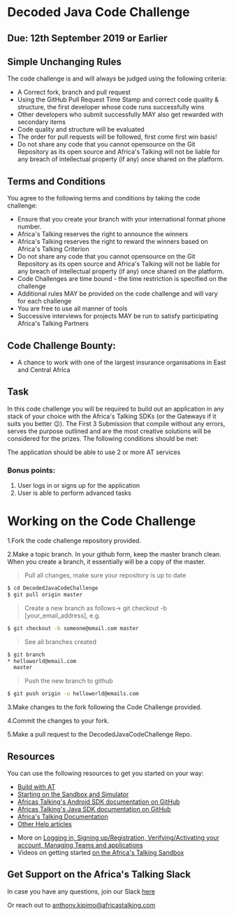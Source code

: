 # Decoded Java Code Challenge
## Due: 12th September 2019 or Earlier

## Simple Unchanging Rules
The code challenge is and will always be judged using the following criteria:
  - A Correct fork, branch and pull request
  - Using the GitHub Pull Request Time Stamp and correct code quality & structure, the first developer whose code runs successfully wins
  - Other developers who submit successfully MAY also get rewarded with secondary items
  - Code quality and structure will be evaluated
  - The order for pull requests will be followed, first come first win basis!
  - Do not share any code that you cannot opensource on the Git Repository as its open source and Africa's Talking will not be liable for any breach of intellectual property (if any) once shared on the platform.

## Terms and Conditions
You agree to the following terms and conditions by taking the code challenge:
  - Ensure that you create your branch with your international format phone number. 
  - Africa's Talking reserves the right to announce the winners
  - Africa's Talking reserves the right to reward the winners based on Africa's Talking Criterion
  - Do not share any code that you cannot opensource on the Git Repository as its open source and Africa's Talking will not be liable for any breach of intellectual property (if any) once shared on the platform.
  - Code Challenges are time bound - the time restriction is specified on the challenge
  - Additional rules MAY be provided on the code challenge and will vary for each challenge
  - You are free to use all manner of tools
  - Successive interviews for projects MAY be run to satisfy participating Africa's Talking Partners

## Code Challenge Bounty:
  - A chance to work with one of the largest insurance organisations in East and Central Africa
 
## Task
In this code challenge you will be required to build out an application in any stack of your choice with the Africa's Talking SDKs (or the Gateways if it suits you better :wink:). The First 3 Submission that compile without any errors, serves the purpose outlined and are the most creative solutions will be considered for the prizes. The following conditions should be met:

The application should be able to use 2 or more AT services

### Bonus points:
1. User logs in or signs up for the application
2. User is able to perform advanced tasks

# Working on the Code Challenge
1.Fork the code challenge repository provided.

2.Make a topic branch. In your github form, keep the master branch clean. When you create a branch, it essentially will be a copy of the master.

>Pull all changes, make sure your repository is up to date

```sh
$ cd DecodedJavaCodeChallenge
$ git pull origin master
```

>Create a new branch as follows-> git checkout -b [your_email_address], e.g.

```sh
$ git checkout -b someone@email.com master
```

>See all branches created

```sh
$ git branch
* helloworld@email.com
  master
```

>Push the new branch to github

```sh
$ git push origin -u helloworld@emails.com
```

3.Make changes to the fork following the Code Challenge provided.

4.Commit the changes to your fork.

5.Make a pull request to the DecodedJavaCodeChallenge 
Repo.


## Resources
You can use the following resources to get you started on your way:
* [Build with AT](https://build.at-labs.io)
* [Starting on the Sandbox and Simulator](http://help.africastalking.com/website/how-to-get-started-on-the-africas-talking-sand-box)
* [Africas Talking's Android SDK documentation on GitHub](https://github.com/AfricasTalkingLtd/africastalking-android)
* [Africas Talking's Java SDK documentation on GitHub](https://github.com/AfricasTalkingLtd/africastalking-java)
* [Africa's Talking Documentation](http://docs.africastalking.com)
* [Other Help articles](http://help.africastalking.com)
- More on [Logging in, Signing up/Registration, Verifying/Activating your account, Managing Teams and applications](http://help.africastalking.com/website)
- Videos on getting started [on the Africa's Talking Sandbox](https://www.dropbox.com/sh/qq086503d5zaq7l/AADEo-oazNF_PgYIPRjPpeCua?dl=0)


## Get Support on the Africa's Talking Slack
In case you have any questions, join our Slack [here](https://slackin-africastalking.now.sh/)

Or reach out to [anthony.kipimo@africastalking.com](anthony.kipimo@africastalking.com)
